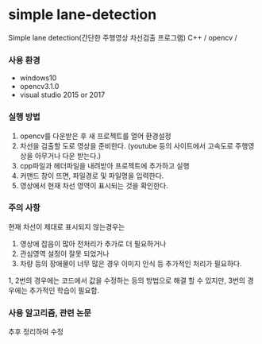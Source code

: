 # simple lane-detection
Simple lane detection(간단한 주행영상 차선검출 프로그램) C++ / opencv / 

### 사용 환경
- windows10
- opencv3.1.0
- visual studio 2015 or 2017

### 실행 방법
1. opencv를 다운받은 후 새 프로젝트를 열어 환경설정
2. 차선을 검출할 도로 영상을 준비한다. 
(youtube 등의 사이트에서 고속도로 주행영상을 아무거나 다운 받는다.)
3. cpp파일과 헤더파일을 내려받아 프로젝트에 추가하고 실행
4. 커맨드 창이 뜨면, 파일경로 및 파일명을 입력한다.
5. 영상에서 현재 차선 영역이 표시되는 것을 확인한다.

### 주의 사항
현재 차선이 제대로 표시되지 않는경우는
1. 영상에 잡음이 많아 전처리가 추가로 더 필요하거나
2. 관심영역 설정이 잘못 되었거나
3. 차량 등의 장애물이 너무 많은 경우 이미지 인식 등 추가적인 처리가 필요하다.

1, 2번의 경우에는 코드에서 값을 수정하는 등의 방법으로 해결 할 수 있지만,
3번의 경우에는 추가적인 학습이 필요함.

### 사용 알고리즘, 관련 논문
추후 정리하여 수정
